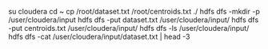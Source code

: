 su cloudera
cd ~
cp /root/dataset.txt /root/centroids.txt ./
hdfs dfs -mkdir -p /user/cloudera/input
hdfs dfs -put dataset.txt /user/cloudera/input/
hdfs dfs -put centroids.txt /user/cloudera/input/
hdfs dfs -ls /user/cloudera/input/
hdfs dfs -cat /user/cloudera/input/dataset.txt | head -3
